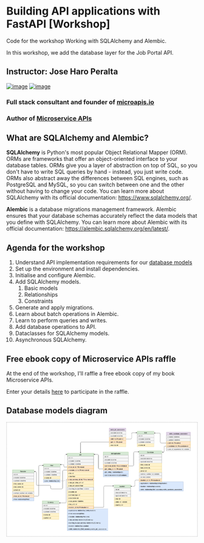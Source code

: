 # Building API applications with FastAPI [Workshop]

Code for the workshop Working with SQLAlchemy and Alembic.

In this workshop, we add the database layer for the Job Portal API.

## Instructor: Jose Haro Peralta

[![image](https://img.shields.io/badge/LinkedIn-0077B5?style=for-the-badge&logo=linkedin&logoColor=white)](https://www.linkedin.com/in/jose-haro-peralta/) [![image](	https://img.shields.io/badge/Twitter-1DA1F2?style=for-the-badge&logo=twitter&logoColor=white)](https://twitter.com/JoseHaroPeralta)

### Full stack consultant and founder of [microapis.io](https://microapis.io)

### Author of [Microservice APIs](https://www.manning.com/books/microservice-apis)


## What are SQLAlchemy and Alembic?

**SQLAlchemy** is Python's most popular Object Relational Mapper (ORM). 
ORMs are frameworks that offer an object-oriented interface to your 
database tables. ORMs give you a layer of abstraction on top of SQL, 
so you don't have to write SQL queries by hand - instead, you just write
code. ORMs also abstract away the differences between SQL engines, such
as PostgreSQL and MySQL, so you can switch between one and the other 
without having to change your code. You can learn more about SQLAlchemy
with its official documentation: https://www.sqlalchemy.org/.

**Alembic** is a database migrations management framework. Alembic ensures
that your database schemas accurately reflect the data models that you 
define with SQLAlchemy. You can learn more about Alembic with its official
documentation: https://alembic.sqlalchemy.org/en/latest/.

## Agenda for the workshop

1. Understand API implementation requirements for our [database models](models_diagram.png)
2. Set up the environment and install dependencies.
3. Initialise and configure Alembic.
4. Add SQLAlchemy models.
   1. Basic models
   2. Relationships
   3. Constraints
5. Generate and apply migrations.
6. Learn about batch operations in Alembic.
7. Learn to perform queries and writes.
8. Add database operations to API.
9. Dataclasses for SQLAlchemy models.
10. Asynchronous SQLAlchemy.

## Free ebook copy of Microservice APIs raffle

At the end of the workshop, I'll raffle a free ebook copy of my book 
Microservice APIs.

Enter your details [here](https://woorise.com/miocroapis/microservice-apis-ebook-sqla)
to participate in the raffle.

## Database models diagram

![database models diagram](models_diagram.png)

